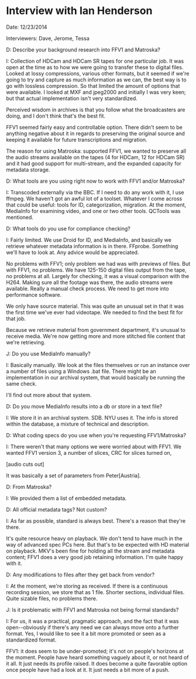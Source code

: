 # Interview with Ian Henderson

Date: 12/23/2014

Interviewers: Dave, Jerome, Tessa

D: Describe your background research into FFV1 and Matroska?

I: Collection of HDCam and HDCam SR tapes for one particular job. It was open at the time as to how we were going to transfer these to digital files.
Looked at lossy compressions, various other formats, but it seemed if we're going to try and capture as much information as we can, the best way is to go with lossless compression.  So that limited the amount of options that were available.  I looked at MXF and jpeg2000 and initially I was very keen; but that actual implementation isn't very standardized.

Perceived wisdom in archives is that you follow what the broadcasters are doing, and I don't think that's the best fit.

FFV1 seemed fairly easy and controllable option. There didn't seem to be anything negative about it in regards to preserving the original source and keeping it available for future transcriptions and migration.

The reason for using Matroska: supported FFV1, we wanted to preserve all the audio streams available on the tapes (4 for HDCam, 12 for HDCam SR) and it had good support for multi-stream, and the expanded capacity for metadata storage.

D: What tools are you using right now to work with FFV1 and/or Matroska?

I: Transcoded externally via the BBC. If I need to do any work with it, I use ffmpeg.  We haven't got an awful lot of a toolset. Whatever I come across that could be useful: tools for ID, categorization, migration. At the moment, MediaInfo for examining video, and one or two other tools. QCTools was mentioned.

D: What tools do you use for compliance checking?

I: Fairly limited.  We use Droid for ID, and MediaInfo, and basically we retrieve whatever metadata information is in there. FFprobe. Something we'll have to look at. Any advice would be appreciated.

No problems with FFV1; only problem we had was with previews of files.  But with FFV1, no problems. We have 125-150 digital files output from the tape, no problems at all. Largely for checking, it was a visual comparison with the H264.  Making sure all the footage was there, the audio streams were available.  Really a manual check process. We need to get more into performance software.

We only have source material. This was quite an unusual set in that it was the first time we've ever had videotape. We needed to find the best fit for that job.

Because we retrieve material from government department, it's unusual to receive media.  We're now getting more and more stitched file content that we're retrieving.

J: Do you use MediaInfo manually?

I:  Basically manually. We look at the files themselves or run an instance over a number of files using a Windows .bat file. There might be an implementation in our archival system, that would basically be running the same check.

I'll find out more about that system.

D: Do you move MediaInfo results into a db or store in a text file?

I:  We store it in an archival system. SDB. NYU uses it. The info is stored within the database, a mixture of technical and description.

D: What coding specs do you use when you're requesting FFV1/Matroska?

I: There weren't that many options we were worried about with FFV1. We wanted FFV1 version 3, a number of slices, CRC for slices turned on,

[audio cuts out]

It was basically a set of parameters from Peter[Austria].

D: From Matroska?

I: We provided them a list of embedded metadata.

D: All official metadata tags? Not custom?

I: As far as possible, standard is always best. There's a reason that they're there.

It's quite resource heavy on playback. We don't tend to have much in the way of advanced spec PCs here.  But that's to be expected with HD material on playback.  MKV's been fine for holding all the stream and metadata content; FFV1 does a very good job retaining information.  I'm quite happy with it.

D: Any modifications to files after they get back from vendor?

I: At the moment, we're storing as received.  If there is a continuous recording session, we store that as 1 file. Shorter sections, individual files. Quite sizable files, no problems there.

J:  Is it problematic with FFV1 and Matroska not being formal standards?

I:  For us, it was a practical, pragmatic approach, and the fact that it was open--obviously if there's any need we can always move onto a further format.  Yes, I would like to see it a bit more promoted or seen as a standardized format.

FFV1: it does seem to be under-promoted; it's not on people's horizons at the moment.  People have heard something vaguely about it, or not heard of it all. It just needs its profile raised.  It does become a quite favorable option once people have had a look at it. It just needs a bit more of a push.

